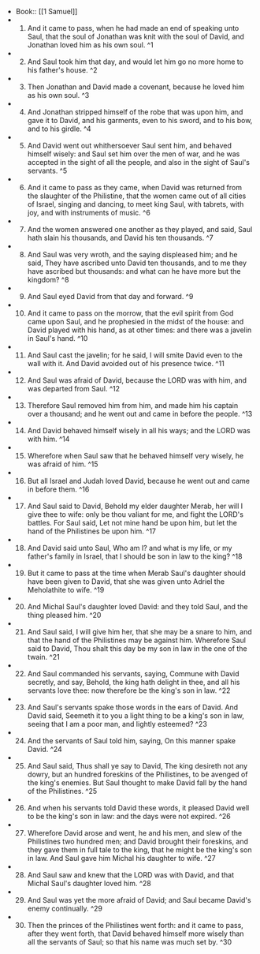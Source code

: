 - Book:: [[1 Samuel]]
- 1. And it came to pass, when he had made an end of speaking unto Saul, that the soul of Jonathan was knit with the soul of David, and Jonathan loved him as his own soul. ^1
- 2. And Saul took him that day, and would let him go no more home to his father's house. ^2
- 3. Then Jonathan and David made a covenant, because he loved him as his own soul. ^3
- 4. And Jonathan stripped himself of the robe that was upon him, and gave it to David, and his garments, even to his sword, and to his bow, and to his girdle. ^4
- 5. And David went out whithersoever Saul sent him, and behaved himself wisely: and Saul set him over the men of war, and he was accepted in the sight of all the people, and also in the sight of Saul's servants. ^5
- 6. And it came to pass as they came, when David was returned from the slaughter of the Philistine, that the women came out of all cities of Israel, singing and dancing, to meet king Saul, with tabrets, with joy, and with instruments of music. ^6
- 7. And the women answered one another as they played, and said, Saul hath slain his thousands, and David his ten thousands. ^7
- 8. And Saul was very wroth, and the saying displeased him; and he said, They have ascribed unto David ten thousands, and to me they have ascribed but thousands: and what can he have more but the kingdom? ^8
- 9. And Saul eyed David from that day and forward. ^9
- 10. And it came to pass on the morrow, that the evil spirit from God came upon Saul, and he prophesied in the midst of the house: and David played with his hand, as at other times: and there was a javelin in Saul's hand. ^10
- 11. And Saul cast the javelin; for he said, I will smite David even to the wall with it. And David avoided out of his presence twice. ^11
- 12. And Saul was afraid of David, because the LORD was with him, and was departed from Saul. ^12
- 13. Therefore Saul removed him from him, and made him his captain over a thousand; and he went out and came in before the people. ^13
- 14. And David behaved himself wisely in all his ways; and the LORD was with him. ^14
- 15. Wherefore when Saul saw that he behaved himself very wisely, he was afraid of him. ^15
- 16. But all Israel and Judah loved David, because he went out and came in before them. ^16
- 17. And Saul said to David, Behold my elder daughter Merab, her will I give thee to wife: only be thou valiant for me, and fight the LORD's battles. For Saul said, Let not mine hand be upon him, but let the hand of the Philistines be upon him. ^17
- 18. And David said unto Saul, Who am I? and what is my life, or my father's family in Israel, that I should be son in law to the king? ^18
- 19. But it came to pass at the time when Merab Saul's daughter should have been given to David, that she was given unto Adriel the Meholathite to wife. ^19
- 20. And Michal Saul's daughter loved David: and they told Saul, and the thing pleased him. ^20
- 21. And Saul said, I will give him her, that she may be a snare to him, and that the hand of the Philistines may be against him. Wherefore Saul said to David, Thou shalt this day be my son in law in the one of the twain. ^21
- 22. And Saul commanded his servants, saying, Commune with David secretly, and say, Behold, the king hath delight in thee, and all his servants love thee: now therefore be the king's son in law. ^22
- 23. And Saul's servants spake those words in the ears of David. And David said, Seemeth it to you a light thing to be a king's son in law, seeing that I am a poor man, and lightly esteemed? ^23
- 24. And the servants of Saul told him, saying, On this manner spake David. ^24
- 25. And Saul said, Thus shall ye say to David, The king desireth not any dowry, but an hundred foreskins of the Philistines, to be avenged of the king's enemies. But Saul thought to make David fall by the hand of the Philistines. ^25
- 26. And when his servants told David these words, it pleased David well to be the king's son in law: and the days were not expired. ^26
- 27. Wherefore David arose and went, he and his men, and slew of the Philistines two hundred men; and David brought their foreskins, and they gave them in full tale to the king, that he might be the king's son in law. And Saul gave him Michal his daughter to wife. ^27
- 28. And Saul saw and knew that the LORD was with David, and that Michal Saul's daughter loved him. ^28
- 29. And Saul was yet the more afraid of David; and Saul became David's enemy continually. ^29
- 30. Then the princes of the Philistines went forth: and it came to pass, after they went forth, that David behaved himself more wisely than all the servants of Saul; so that his name was much set by. ^30
